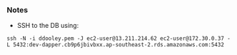### Notes

- SSH to the DB using:
```
ssh -N -i ddooley.pem -J ec2-user@13.211.214.62 ec2-user@172.30.0.37 -L 5432:dev-dapper.cb9p6jbivbxx.ap-southeast-2.rds.amazonaws.com:5432
```